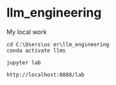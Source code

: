 # llm_engineering

My local work
```
cd C:\Users\us er\llm_engineering
conda activate llms
```

```
jupyter lab
```

```
http://localhost:8888/lab
```

